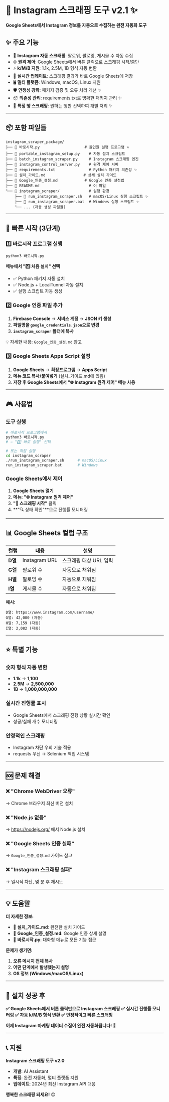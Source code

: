 # 🚀 Instagram 스크래핑 도구 v2.1 ✨

**Google Sheets에서 Instagram 정보를 자동으로 수집하는 완전 자동화 도구**

## ✨ 주요 기능

- 📱 **Instagram 자동 스크래핑**: 팔로워, 팔로잉, 게시물 수 자동 수집
- 🌐 **원격 제어**: Google Sheets에서 버튼 클릭으로 스크래핑 시작/중단
- ⚡ **k/M/B 지원**: 1.1k, 2.5M, 1B 형식 자동 변환
- 🔄 **실시간 업데이트**: 스크래핑 결과가 바로 Google Sheets에 저장
- 🖥️ **멀티 플랫폼**: Windows, macOS, Linux 지원
- 🛡️ **안정성 강화**: 패키지 검증 및 오류 처리 개선 ✨
- 📦 **의존성 관리**: requirements.txt로 명확한 패키지 관리 ✨
- 🎯 **특정 행 스크래핑**: 원하는 행만 선택하여 개별 처리 ✨

---

## 📦 포함 파일들

```
instagram_scraper_package/
├── 📄 바로시작.py                    # 올인원 실행 프로그램 ⭐
├── 📄 portable_instagram_setup.py    # 자동 설치 스크립트
├── 📄 batch_instagram_scraper.py     # Instagram 스크래핑 엔진
├── 📄 instagram_control_server.py    # 원격 제어 서버
├── 📄 requirements.txt               # Python 패키지 의존성 ✨
├── 📄 설치_가이드.md                 # 상세 설치 가이드
├── 📄 Google_인증_설정.md            # Google 인증 설정법
├── 📄 README.md                      # 이 파일
└── 📁 instagram_scraper/             # 실행 환경
    ├── 📄 run_instagram_scraper.sh   # macOS/Linux 실행 스크립트 ✨
    ├── 📄 run_instagram_scraper.bat  # Windows 실행 스크립트 ✨
    └── ... (자동 생성 파일들)
```

---

## 🚀 빠른 시작 (3단계)

### **1️⃣ 바로시작 프로그램 실행**
```bash
python3 바로시작.py
```

**메뉴에서 "1️⃣ 처음 설치" 선택**
- ✅ Python 패키지 자동 설치
- ✅ Node.js + LocalTunnel 자동 설치  
- ✅ 실행 스크립트 자동 생성

### **2️⃣ Google 인증 파일 추가**
1. **Firebase Console** → **서비스 계정** → **JSON 키 생성**
2. **파일명을 `google_credentials.json`으로 변경**
3. **`instagram_scraper` 폴더에 복사**

💡 자세한 내용: `Google_인증_설정.md` 참고

### **3️⃣ Google Sheets Apps Script 설정**
1. **Google Sheets** → **확장프로그램** → **Apps Script**
2. **메뉴 코드 복사/붙여넣기** (설치_가이드.md에 있음)
3. **저장 후 Google Sheets에서 "🌐 Instagram 원격 제어" 메뉴 사용**

---

## 🎮 사용법

### **도구 실행**
```bash
# 바로시작 프로그램에서
python3 바로시작.py
# → "2️⃣ 바로 실행" 선택

# 또는 직접 실행
cd instagram_scraper
./run_instagram_scraper.sh      # macOS/Linux
run_instagram_scraper.bat       # Windows
```

### **Google Sheets에서 제어**
1. **Google Sheets 열기**
2. **메뉴: "🌐 Instagram 원격 제어"**
3. **"🚀 스크래핑 시작"** 클릭
4. **"🔍 상태 확인"**으로 진행률 모니터링

---

## 📊 Google Sheets 컬럼 구조

| 컬럼 | 내용 | 설명 |
|------|------|------|
| **D열** | Instagram URL | 스크래핑 대상 URL 입력 |
| **G열** | 팔로워 수 | 자동으로 채워짐 |
| **H열** | 팔로잉 수 | 자동으로 채워짐 |
| **I열** | 게시물 수 | 자동으로 채워짐 |

**예시:**
```
D열: https://www.instagram.com/username/
G열: 42,000 (자동)
H열: 7,159 (자동)  
I열: 2,082 (자동)
```

---

## ⭐ 특별 기능

### **숫자 형식 자동 변환**
- **1.1k** → **1,100**
- **2.5M** → **2,500,000**
- **1B** → **1,000,000,000**

### **실시간 진행률 표시**
- Google Sheets에서 스크래핑 진행 상황 실시간 확인
- 성공/실패 개수 모니터링

### **안정적인 스크래핑**
- Instagram 차단 우회 기술 적용
- requests 우선 → Selenium 백업 시스템

---

## 🆘 문제 해결

### **❌ "Chrome WebDriver 오류"**
→ Chrome 브라우저 최신 버전 설치

### **❌ "Node.js 없음"**  
→ https://nodejs.org/ 에서 Node.js 설치

### **❌ "Google Sheets 인증 실패"**
→ `Google_인증_설정.md` 가이드 참고

### **❌ "Instagram 스크래핑 실패"**
→ 일시적 차단, 몇 분 후 재시도

---

## 💡 도움말

**더 자세한 정보:**
- 📖 **설치_가이드.md**: 완전한 설치 가이드
- 🔧 **Google_인증_설정.md**: Google 인증 상세 설명
- 🚀 **바로시작.py**: 대화형 메뉴로 모든 기능 접근

**문제가 생기면:**
1. **오류 메시지 전체 복사**
2. **어떤 단계에서 발생했는지 설명**
3. **OS 정보 (Windows/macOS/Linux)**

---

## 🎉 설치 성공 후

**✅ Google Sheets에서 버튼 클릭만으로 Instagram 스크래핑**
**✅ 실시간 진행률 모니터링**
**✅ 자동 k/M/B 형식 변환**
**✅ 안정적이고 빠른 스크래핑**

**이제 Instagram 마케팅 데이터 수집이 완전 자동화됩니다!** 🚀

---

## 📞 지원

**Instagram 스크래핑 도구 v2.0**
- **개발**: AI Assistant  
- **특징**: 완전 자동화, 멀티 플랫폼 지원
- **업데이트**: 2024년 최신 Instagram API 대응

**행복한 스크래핑 되세요!** 😊 
